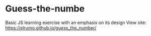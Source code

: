 # Guess-the-numbe
Basic JS learning exercise with an emphasis on its design
View site: https://elrumo.github.io/guess_the_number/
